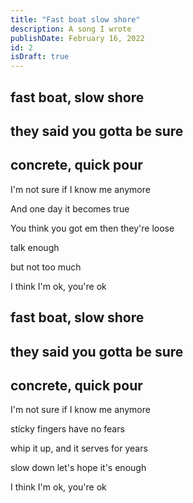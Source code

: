 ```yaml
---
title: "Fast boat slow shore"
description: A song I wrote
publishDate: February 16, 2022
id: 2
isDraft: true
---
```


<h2>fast boat, slow shore</h2>

<h2>they said you gotta be sure</h2>

<h2>concrete, quick pour</h2>

<p>I'm not sure if I know me anymore</p>

<p>And one day it becomes true</p>

<p>You think you got em then they're loose</p>

<p>talk enough</p>

<p>but not too much</p>

<p>I think I'm ok, you're ok</p>

<h2>fast boat, slow shore</h2>

<h2>they said you gotta be sure</h2>

<h2>concrete, quick pour</h2>

<p>I'm not sure if I know me anymore</p>

<p>sticky fingers have no fears</p>
<p>whip it up, and it serves for years</p>

<p>slow down let's hope it's enough</p>

<p>I think I'm ok, you're ok</p>
